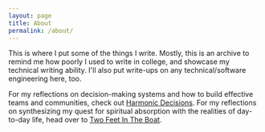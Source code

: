 ```yaml
---
layout: page
title: About
permalink: /about/
---
```


This is where I put some of the things I write. Mostly, this is an archive to remind me how poorly I used to write in college, and showcase my technical writing ability. I'll also put write-ups on any technical/software engineering here, too.

For my reflections on decision-making systems and how to build effective teams and communities, check out [Harmonic Decisions](https://harmonicdecisions.com). For my reflections on synthesizing my quest for spiritual absorption with the realities of day-to-day life, head over to [Two Feet In The Boat](https://twofeetintheboat.xyz).